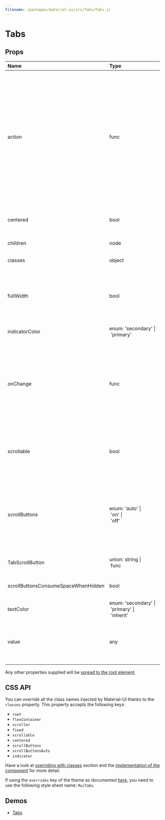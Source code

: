 ```yaml
---
filename: /packages/material-ui/src/Tabs/Tabs.js
---
```


<!--- This documentation is automatically generated, do not try to edit it. -->

# Tabs



## Props

| Name | Type | Default | Description |
|:-----|:-----|:--------|:------------|
| <span class="prop-name">action</span> | <span class="prop-type">func |  | Callback fired when the component mounts. This is useful when you want to trigger an action programmatically. It currently only supports `updateIndicator()` action.<br><br>**Signature:**<br>`function(actions: object) => void`<br>*actions:* This object contains all possible actions that can be triggered programmatically. |
| <span class="prop-name">centered</span> | <span class="prop-type">bool | <span class="prop-default">false</span> | If `true`, the tabs will be centered. This property is intended for large views. |
| <span class="prop-name">children</span> | <span class="prop-type">node |  | The content of the component. |
| <span class="prop-name">classes</span> | <span class="prop-type">object |  | Useful to extend the style applied to components. |
| <span class="prop-name">fullWidth</span> | <span class="prop-type">bool | <span class="prop-default">false</span> | If `true`, the tabs will grow to use all the available space. This property is intended for small views, like on mobile. |
| <span class="prop-name">indicatorColor</span> | <span class="prop-type">enum:&nbsp;'secondary'&nbsp;&#124;<br>&nbsp;'primary'<br> | <span class="prop-default">'secondary'</span> | Determines the color of the indicator. |
| <span class="prop-name">onChange</span> | <span class="prop-type">func |  | Callback fired when the value changes.<br><br>**Signature:**<br>`function(event: object, value: number) => void`<br>*event:* The event source of the callback<br>*value:* We default to the index of the child |
| <span class="prop-name">scrollable</span> | <span class="prop-type">bool | <span class="prop-default">false</span> | True invokes scrolling properties and allow for horizontally scrolling (or swiping) the tab bar. |
| <span class="prop-name">scrollButtons</span> | <span class="prop-type">enum:&nbsp;'auto'&nbsp;&#124;<br>&nbsp;'on'&nbsp;&#124;<br>&nbsp;'off'<br> | <span class="prop-default">'auto'</span> | Determine behavior of scroll buttons when tabs are set to scroll `auto` will only present them on medium and larger viewports `on` will always present them `off` will never present them |
| <span class="prop-name">TabScrollButton</span> | <span class="prop-type">union:&nbsp;string&nbsp;&#124;<br>&nbsp;func<br> | <span class="prop-default">TabScrollButton</span> | The component used to render the scroll buttons. |
| <span class="prop-name">scrollButtonsConsumeSpaceWhenHidden</span> | <span class="prop-type">bool | <span class="prop-default">true</span> | Should tabs scroll buttons consume space when hidden. |
| <span class="prop-name">textColor</span> | <span class="prop-type">enum:&nbsp;'secondary'&nbsp;&#124;<br>&nbsp;'primary'&nbsp;&#124;<br>&nbsp;'inherit'<br> | <span class="prop-default">'inherit'</span> | Determines the color of the `Tab`. |
| <span class="prop-name">value</span> | <span class="prop-type">any |  | The value of the currently selected `Tab`. If you don't want any selected `Tab`, you can set this property to `false`. |

Any other properties supplied will be [spread to the root element](/guides/api#spread).

## CSS API

You can override all the class names injected by Material-UI thanks to the `classes` property.
This property accepts the following keys:
- `root`
- `flexContainer`
- `scroller`
- `fixed`
- `scrollable`
- `centered`
- `scrollButtons`
- `scrollButtonsAuto`
- `indicator`

Have a look at [overriding with classes](/customization/overrides#overriding-with-classes) section
and the [implementation of the component](https://github.com/mui-org/material-ui/tree/v1-beta/packages/material-ui/src/Tabs/Tabs.js)
for more detail.

If using the `overrides` key of the theme as documented
[here](/customization/themes#customizing-all-instances-of-a-component-type),
you need to use the following style sheet name: `MuiTabs`.

## Demos

- [Tabs](/demos/tabs)

